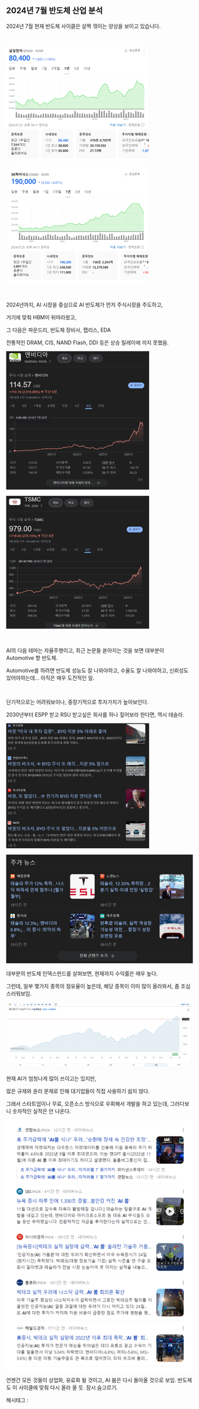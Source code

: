 ## 2024년 7월 반도체 산업 분석

2024년 7월 현재 반도체 사이클은 살짝 꺾이는 양상을 보이고 있습니다.

​

![2](./asset/2.png)

![3](./asset/3.png)

​

2024년까지, AI 시장을 중심으로 AI 반도체가 먼저 주식시장을 주도하고,

거기에 맞춰 HBM이 뒤따라왔고,

그 다음은 파운드리, 반도체 장비사, 팹리스, EDA

전통적인 DRAM, CIS, NAND Flash, DDI 등은 상승 릴레이에 끼지 못했음.

![4](./asset/4.png)

![5](./asset/5.png)

​

AI의 다음 테마는 자율주행이고, 최근 논문들 쏟아지는 것을 보면 대부분이 Automotive 향 반도체.

Automotive를 하려면 반도체 성능도 잘 나와야하고, 수율도 잘 나와야하고, 신뢰성도 있어야하는데... 아직은 매우 도전적인 일.

​

단기적으로는 어려워보이나, 중장기적으로 투자가치가 높아보인다.

2030년부터 ESPP 받고 RSU 받고싶은 회사를 하나 짚어보라 한다면, 역시 테슬라.

![6](./asset/6.png)

![7](./asset/7.png)

대부분의 반도체 인덱스펀드를 살펴보면, 현재까지 수익률은 매우 높다.

그런데, 일부 몇가지 종목의 점유율이 높은데, 해당 종목이 이미 많이 올라와서, 좀 조심스러워보임.

![8](./asset/8.png)

현재 AI가 엄청나게 많이 쓰이고는 있지만,

많은 규제와 윤리 문제로 인해 대기업들이 직접 사용하기 쉽지 않다.

그래서 스타트업이나 무료, 오픈소스 방식으로 우회해서 개발을 하고 있는데, 그러다보니 숫자적인 실적은 안 나온다.

![9](./asset/9.png)

언젠간 모든 것들이 상업화, 유료화 될 것이고, AI 붐은 다시 돌아올 것으로 보임. 반도체도 이 사이클에 맞춰 다시 올라 올 듯. 잠시 숨고르기.

 해시태그 : 